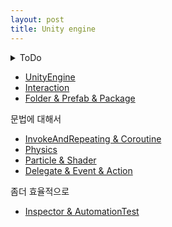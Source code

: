 ```yaml
---
layout: post
title: Unity engine
---
```


<details><summary>ToDo</summary>
<div markdown="1">

- [ ] [주니어 프로그램](https://learn.unity.com/pathway/junior-programmer?signup=true)
- [ ] [유니티 메뉴얼](https://docs.unity3d.com/kr/530/Manual/UnityManual.html)
- [ ] [유니티로 언리얼 프로젝트 옮기기](https://learn.unity.com/tutorial/transitioning-from-unreal-to-unity#5d518e11edbc2a002007f178)
- [ ]  유니티 API
    - Instantiate(GameObject, Pos, Rotation…);….
        - playerAudio.playOneShot(…)
- [ ] 타임라인
- [ ] 애니메이션
- [ ] 파티클
    - [https://rito15.github.io/posts/unity-particle-system-tutorial-01/](https://rito15.github.io/posts/unity-particle-system-tutorial-01/)
    - [https://notyu.tistory.com/59](https://notyu.tistory.com/59)
    - SFX, 영화, 텔레비전 등에서 특수 촬영과 필름 합성, 편집 기법을 구사하여 특수한 시각적 효과를 내는 기술
- [ ] 오디오

- 에셋패키지에 유니티 패키지를 넣을 수 있다.
유니티 에디터에서 애셋을 임포트할 수 있습니다.
- 프로젝트와 레이아웃, 탭설정, 프로젝트에서 즐겨찾기 설정
- Update이용하기

</div></details>

* [UnityEngine](/posts_unity_engine/UnityEngine)
* [Interaction](/posts_unity_engine/Interaction)
* [Folder & Prefab & Package](/posts_unity_engine/FolderPrefabPackage)

문법에 대해서

* [InvokeAndRepeating & Coroutine](/posts_unity_engine/InvokeAndRepeatingCoroutine)
* [Physics](/posts_unity_engine/Physics)
* [Particle & Shader](/posts_unity_engine/ParticleShader)
* [Delegate & Event & Action](/posts_unity_engine/DelegateEventAction)

좀더 효율적으로

* [Inspector & AutomationTest](/posts_unity_engine/InspectorAutomationTest)
